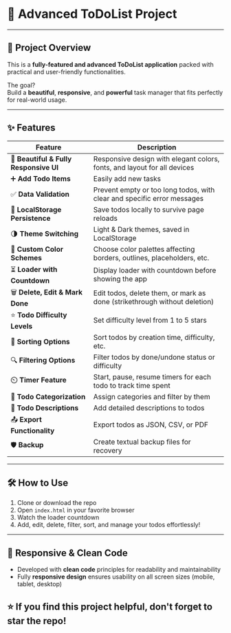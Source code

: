 # 📝 Advanced ToDoList Project

---

## 🚀 Project Overview

This is a **fully-featured and advanced ToDoList application** packed with practical and user-friendly functionalities.

The goal?  
Build a **beautiful**, **responsive**, and **powerful** task manager that fits perfectly for real-world usage.

---

## ✨ Features

| Feature                                   | Description                                                                                       |
|-------------------------------------------|-------------------------------------------------------------------------------------------------|
| 🎨 **Beautiful & Fully Responsive UI**   | Responsive design with elegant colors, fonts, and layout for all devices                          |
| ➕ **Add Todo Items**                      | Easily add new tasks                                                                             |
| ✅ **Data Validation**                     | Prevent empty or too long todos, with clear and specific error messages                           |
| 💾 **LocalStorage Persistence**            | Save todos locally to survive page reloads                                                      |
| 🌗 **Theme Switching**                     | Light & Dark themes, saved in LocalStorage                                                      |
| 🎨 **Custom Color Schemes**                | Choose color palettes affecting borders, outlines, placeholders, etc.                           |
| ⏳ **Loader with Countdown**               | Display loader with countdown before showing the app                                           |
| 🗑️ **Delete, Edit & Mark Done**            | Edit todos, delete them, or mark as done (strikethrough without deletion)                        |
| ⭐ **Todo Difficulty Levels**              | Set difficulty level from 1 to 5 stars                                                          |
| 🔀 **Sorting Options**                     | Sort todos by creation time, difficulty, etc.                                                   |
| 🔍 **Filtering Options**                   | Filter todos by done/undone status or difficulty                                               |
| ⏲️ **Timer Feature**                       | Start, pause, resume timers for each todo to track time spent                                   |
| 📂 **Todo Categorization**                 | Assign categories and filter by them                                                           |
| 📝 **Todo Descriptions**                   | Add detailed descriptions to todos                                                             |
| 📤 **Export Functionality**                 | Export todos as JSON, CSV, or PDF                                                               |
| 🛡️ **Backup**                              | Create textual backup files for recovery                                                       |

---

## 🛠️ How to Use

1. Clone or download the repo  
2. Open `index.html` in your favorite browser  
3. Watch the loader countdown  
4. Add, edit, delete, filter, sort, and manage your todos effortlessly!

---

## 📱 Responsive & Clean Code

- Developed with **clean code** principles for readability and maintainability  
- Fully **responsive design** ensures usability on all screen sizes (mobile, tablet, desktop)  


## ⭐ If you find this project helpful, don't forget to star the repo!  
